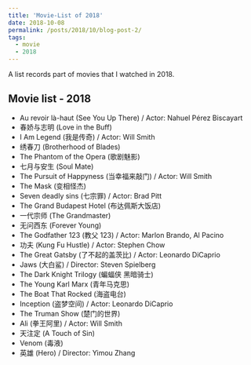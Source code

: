 ```yaml
---
title: 'Movie-List of 2018'
date: 2018-10-08
permalink: /posts/2018/10/blog-post-2/
tags:
  - movie
  - 2018
---
```


A list records part of movies that I watched in 2018.

## Movie list - 2018
- Au revoir là-haut (See You Up There) / Actor: Nahuel Pérez Biscayart
- 春娇与志明 (Love in the Buff)
- I Am Legend (我是传奇) / Actor: Will Smith
- 绣春刀 (Brotherhood of Blades)
- The Phantom of the Opera (歌剧魅影) 
- 七月与安生 (Soul Mate)
- The Pursuit of Happyness (当幸福来敲门) / Actor: Will Smith
- The Mask (变相怪杰)
- Seven deadly sins (七宗罪) / Actor: Brad Pitt
- The Grand Budapest Hotel (布达佩斯大饭店)
- 一代宗师 (The Grandmaster)
- 无问西东 (Forever Young)
- The Godfather 123 (教父 123) / Actor: Marlon Brando, Al Pacino
- 功夫 (Kung Fu Hustle) / Actor: Stephen Chow
- The Great Gatsby (了不起的盖茨比) / Actor: Leonardo DiCaprio
- Jaws (大白鲨) / Director: Steven Spielberg
- The Dark Knight Trilogy (蝙蝠侠 黑暗骑士)
- The Young Karl Marx (青年马克思)
- The Boat That Rocked (海盗电台)
- Inception (盗梦空间) / Actor: Leonardo DiCaprio
- The Truman Show (楚门的世界)
- Ali (拳王阿里) / Actor: Will Smith
- 天注定 (A Touch of Sin)
- Venom (毒液)
- 英雄 (Hero) / Director: Yimou Zhang
